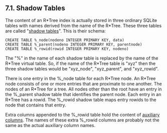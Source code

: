 ## 7\.1\. Shadow Tables


The content of an R\*Tree index is actually stored in three ordinary
SQLite tables with names derived from the name of the R\*Tree. These
three tables are called "[shadow tables](vtab.html#xshadowname)". This is their schema:




```
CREATE TABLE %_node(nodeno INTEGER PRIMARY KEY, data)
CREATE TABLE %_parent(nodeno INTEGER PRIMARY KEY, parentnode)
CREATE TABLE %_rowid(rowid INTEGER PRIMARY KEY, nodeno)

```

The "%" in the name of each shadow table is replaced by the name of the
R\*Tree virtual table. So, if the name of the R\*Tree table is "xyz" then
the three shadow tables would be "xyz\_node", "xyz\_parent", and "xyz\_rowid".



There is one entry in the %\_node table for each R\*Tree node. An
R\*Tree node consists of one or more entries that are proximate to one another.
The nodes of an R\*Tree for a tree. All nodes other than the root have an
entry in the %\_parent shadow table that identifies the parent node.
Each entry in an R\*Tree has a rowid. The %\_rowid shadow table maps entry
rowids to the node that contains that entry.



Extra columns appended to the %\_rowid table hold the
content of [auxiliary columns](rtree.html#auxcol). The names of these extra
%\_rowid columns are probably not the same as the
actual auxiliary column names.




